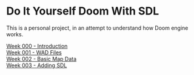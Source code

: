 # Do It Yourself Doom With SDL
This is a personal project, in an attempt to understand how Doom engine works.

[Week 000 - Introduction](../Week000/tutorial)  
[Week 001 - WAD Files](../Week001/tutorial)  
[Week 002 - Basic Map Data](../Week002/tutorial)  
[Week 003 - Adding SDL](../Week003/tutorial)  
